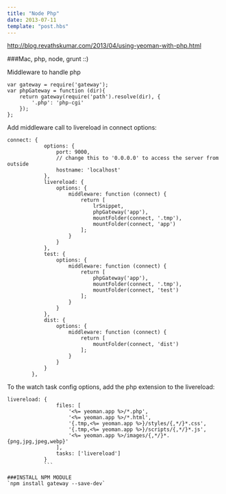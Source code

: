```yaml
---
title: "Node Php"
date: 2013-07-11
template: "post.hbs"
---
```


http://blog.revathskumar.com/2013/04/using-yeoman-with-php.html

###Mac, php, node, grunt ::)

Middleware to handle php

```
var gateway = require('gateway');
var phpGateway = function (dir){
    return gateway(require('path').resolve(dir), {
        '.php': 'php-cgi'
    });
};
```

Add middleware call to livereload in connect options:
```
connect: {
            options: {
                port: 9000,
                // change this to '0.0.0.0' to access the server from outside
                hostname: 'localhost'
            },
            livereload: {
                options: {
                    middleware: function (connect) {
                        return [
                            lrSnippet,
                            phpGateway('app'),
                            mountFolder(connect, '.tmp'),
                            mountFolder(connect, 'app')
                        ];
                    }
                }
            },
            test: {
                options: {
                    middleware: function (connect) {
                        return [
                            phpGateway('app'),
                            mountFolder(connect, '.tmp'),
                            mountFolder(connect, 'test')
                        ];
                    }
                }
            },
            dist: {
                options: {
                    middleware: function (connect) {
                        return [
                            mountFolder(connect, 'dist')
                        ];
                    }
                }
            }
        },
```
To the watch task config options, add the php extension to the livereload:
```
livereload: {
                files: [
                    '<%= yeoman.app %>/*.php',
                    '<%= yeoman.app %>/*.html',
                    '{.tmp,<%= yeoman.app %>}/styles/{,*/}*.css',
                    '{.tmp,<%= yeoman.app %>}/scripts/{,*/}*.js',
                    '<%= yeoman.app %>/images/{,*/}*.{png,jpg,jpeg,webp}'
                ],
                tasks: ['livereload']
            }
            ```

###INSTALL NPM MODULE
`npm install gateway --save-dev`
